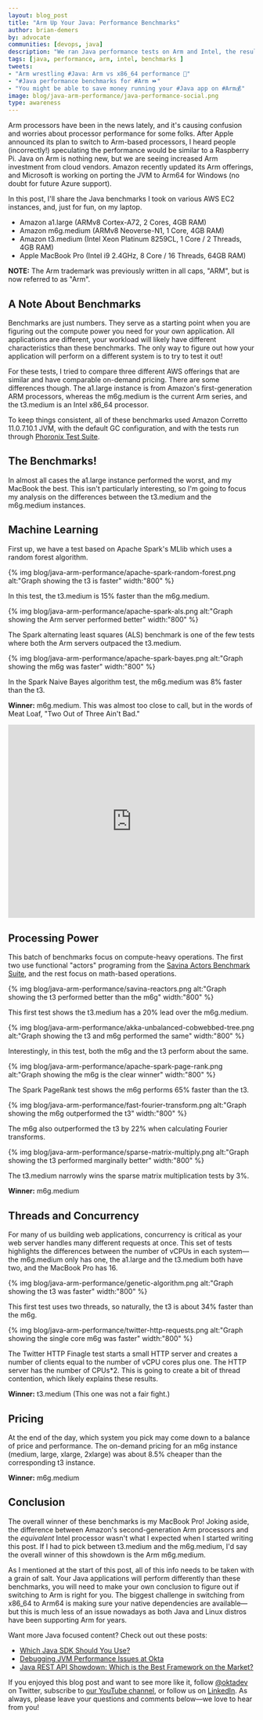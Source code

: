 ```yaml
---
layout: blog_post
title: "Arm Up Your Java: Performance Benchmarks"
author: brian-demers
by: advocate
communities: [devops, java]
description: "We ran Java performance tests on Arm and Intel, the results may surprise you!"
tags: [java, performance, arm, intel, benchmarks ]
tweets:
- "Arm wrestling #Java: Arm vs x86_64 performance 💪"
- "#Java performance benchmarks for #Arm ⏩"
- "You might be able to save money running your #Java app on #Arm💰"
image: blog/java-arm-performance/java-performance-social.png
type: awareness
---
```


Arm processors have been in the news lately, and it's causing confusion and worries about processor performance for some folks. After Apple announced its plan to switch to Arm-based processors, I heard people (incorrectly!) speculating the performance would be similar to a Raspberry Pi. Java on Arm is nothing new, but we are seeing increased Arm investment from cloud vendors. Amazon recently updated its Arm offerings, and Microsoft is working on porting the JVM to Arm64 for Windows (no doubt for future Azure support).

In this post, I'll share the Java benchmarks I took on various AWS EC2 instances, and, just for fun, on my laptop. 
* Amazon a1.large (ARMv8 Cortex-A72, 2 Cores, 4GB RAM)
* Amazon m6g.medium (ARMv8 Neoverse-N1, 1 Core, 4GB RAM)
* Amazon t3.medium (Intel Xeon Platinum 8259CL, 1 Core / 2 Threads, 4GB RAM)
* Apple MacBook Pro (Intel i9 2.4GHz, 8 Core / 16 Threads, 64GB RAM)

**NOTE:** The Arm trademark was previously written in all caps, "ARM", but is now referred to as "Arm".

## A Note About Benchmarks

Benchmarks are just numbers. They serve as a starting point when you are figuring out the compute power you need for your own application. All applications are different, your workload will likely have different characteristics than these benchmarks. The only way to figure out how your application will perform on a different system is to try to test it out!

For these tests, I tried to compare three different AWS offerings that are similar and have comparable on-demand pricing. There are some differences though. The a1.large instance is from Amazon's first-generation ARM processors, whereas the m6g.medium is the current Arm series, and the t3.medium is an Intel x86_64 processor.

To keep things consistent, all of these benchmarks used Amazon Corretto 11.0.7.10.1 JVM, with the default GC configuration, and with the tests run through [Phoronix Test Suite](https://www.phoronix-test-suite.com/).

## The Benchmarks!

In almost all cases the a1.large instance performed the worst, and my MacBook the best. This isn't particularly interesting, so I'm going to focus my analysis on the differences between the t3.medium and the m6g.medium instances.

## Machine Learning

First up, we have a test based on Apache Spark's MLlib which uses a random forest algorithm.

{% img blog/java-arm-performance/apache-spark-random-forest.png alt:"Graph showing the t3 is faster" width:"800" %}

In this test, the t3.medium is 15% faster than the m6g.medium.

{% img blog/java-arm-performance/apache-spark-als.png alt:"Graph showing the Arm server performed better" width:"800" %}

The Spark alternating least squares (ALS) benchmark is one of the few tests where both the Arm servers outpaced the t3.medium.

{% img blog/java-arm-performance/apache-spark-bayes.png alt:"Graph showing the m6g was faster" width:"800" %}

In the Spark Naive Bayes algorithm test, the m6g.medium was 8% faster than the t3.

**Winner:** m6g.medium. This was almost too close to call, but in the words of Meat Loaf, "Two Out of Three Ain't Bad."

<div style="text-align: center; margin-bottom: 1.25rem">
<iframe width="700" height="394" style="max-width: 100%" src="https://www.youtube.com/embed/k5hWWe-ts2s" frameborder="0" allow="accelerometer; autoplay; encrypted-media; gyroscope; picture-in-picture" allowfullscreen></iframe>
</div>

## Processing Power

This batch of benchmarks focus on compute-heavy operations. The first two use functional "actors" programing from the [Savina Actors Benchmark Suite](https://shamsimam.github.io/papers/2014-agere-savina.pdf), and the rest focus on math-based operations.

{% img blog/java-arm-performance/savina-reactors.png alt:"Graph showing the t3 performed better than the m6g" width:"800" %}

This first test shows the t3.medium has a 20% lead over the m6g.medium.

{% img blog/java-arm-performance/akka-unbalanced-cobwebbed-tree.png alt:"Graph showing the t3 and m6g performed the same" width:"800" %}

Interestingly, in this test, both the m6g and the t3 perform about the same.

{% img blog/java-arm-performance/apache-spark-page-rank.png alt:"Graph showing the m6g is the clear winner" width:"800" %}

The Spark PageRank test shows the m6g performs 65% faster than the t3.

{% img blog/java-arm-performance/fast-fourier-transform.png alt:"Graph showing the m6g outperformed the t3" width:"800" %}

The m6g also outperformed the t3 by 22% when calculating Fourier transforms.

{% img blog/java-arm-performance/sparse-matrix-multiply.png alt:"Graph showing the t3 performed marginally better" width:"800" %}

The t3.medium narrowly wins the sparse matrix multiplication tests by 3%.

**Winner:** m6g.medium

## Threads and Concurrency
For many of us building web applications, concurrency is critical as your web server handles many different requests at once. This set of tests highlights the differences between the number of vCPUs in each system—the m6g.medium only has one, the a1.large and the t3.medium both have two, and the MacBook Pro has 16.

{% img blog/java-arm-performance/genetic-algorithm.png alt:"Graph showing the t3 was faster" width:"800" %}

This first test uses two threads, so naturally, the t3 is about 34% faster than the m6g.

{% img blog/java-arm-performance/twitter-http-requests.png alt:"Graph showing the single core m6g was faster" width:"800" %}

The Twitter HTTP Finagle test starts a small HTTP server and creates a number of clients equal to the number of vCPU cores plus one. The HTTP server has the number of CPUs*2.  This is going to create a bit of thread contention, which likely explains these results.

**Winner:** t3.medium (This one was not a fair fight.)

## Pricing

At the end of the day, which system you pick may come down to a balance of price and performance. The on-demand pricing for an m6g instance (medium, large, xlarge, 2xlarge) was about 8.5% cheaper than the corresponding t3 instance.

**Winner:** m6g.medium

## Conclusion

The overall winner of these benchmarks is my MacBook Pro! Joking aside, the difference between Amazon's second-generation Arm processors and the _equivalent_ Intel processor wasn't what I expected when I started writing this post. If I had to pick between t3.medium and the m6g.medium, I'd say the overall winner of this showdown is the Arm m6g.medium.

As I mentioned at the start of this post, all of this info needs to be taken with a grain of salt.  Your Java applications will perform differently than these benchmarks, you will need to make your own conclusion to figure out if switching to Arm is right for you. The biggest challenge in switching from x86_64 to Arm64 is making sure your native dependencies are available—but this is much less of an issue nowadays as both Java and Linux distros have been supporting Arm for years.

Want more Java focused content? Check out out these posts:

* [Which Java SDK Should You Use?](/blog/2019/01/16/which-java-sdk)
* [Debugging JVM Performance Issues at Okta](/blog/2019/05/28/debugging-jvm-performance-problems-java)
* [Java REST API Showdown: Which is the Best Framework on the Market?](/blog/2020/01/09/java-rest-api-showdown)

If you enjoyed this blog post and want to see more like it, follow [@oktadev](https://twitter.com/oktadev) on Twitter, subscribe to [our YouTube channel](https://youtube.com/c/oktadev), or follow us on [LinkedIn](https://www.linkedin.com/company/oktadev/). As always, please leave your questions and comments below—we love to hear from you!

